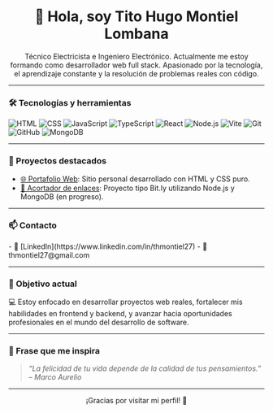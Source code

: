 <h1 align="center">👋 Hola, soy Tito Hugo Montiel Lombana</h1>

<p align="center">
Técnico Electricista e Ingeniero Electrónico. Actualmente me estoy formando como desarrollador web full stack. 
Apasionado por la tecnología, el aprendizaje constante y la resolución de problemas reales con código.
</p>

---

### 🛠️ Tecnologías y herramientas

<p align="left">
  <img src="https://img.shields.io/badge/HTML-E34F26?style=flat&logo=html5&logoColor=white" alt="HTML" />
  <img src="https://img.shields.io/badge/CSS-1572B6?style=flat&logo=css3&logoColor=white" alt="CSS" />
  <img src="https://img.shields.io/badge/JavaScript-F7DF1E?style=flat&logo=javascript&logoColor=black" alt="JavaScript" />
  <img src="https://img.shields.io/badge/TypeScript-3178C6?style=flat&logo=typescript&logoColor=white" alt="TypeScript" />
  <img src="https://img.shields.io/badge/React-61DAFB?style=flat&logo=react&logoColor=black" alt="React" />
  <img src="https://img.shields.io/badge/Node.js-339933?style=flat&logo=nodedotjs&logoColor=white" alt="Node.js" />
  <img src="https://img.shields.io/badge/Vite-646CFF?style=flat&logo=vite&logoColor=white" alt="Vite" />
  <img src="https://img.shields.io/badge/Git-F05032?style=flat&logo=git&logoColor=white" alt="Git" />
  <img src="https://img.shields.io/badge/GitHub-181717?style=flat&logo=github&logoColor=white" alt="GitHub" />
  <img src="https://img.shields.io/badge/MongoDB-47A248?style=flat&logo=mongodb&logoColor=white" alt="MongoDB" />
</p>

---

### 🚀 Proyectos destacados

- [🌐 Portafolio Web](https://github.com/TiHuMonLo/portafolio-html-css): Sitio personal desarrollado con HTML y CSS puro.  
- [🔗 Acortador de enlaces](https://github.com/TiHuMonLo/link-shortener): Proyecto tipo Bit.ly utilizando Node.js y MongoDB (en progreso).

---

### 📫 Contacto

<p align="left">
 - 💼 [LinkedIn](https://www.linkedin.com/in/thmontiel27)
- 📧 thmontiel27@gmail.com
  </p>



---

### 🎯 Objetivo actual

💻 Estoy enfocado en desarrollar proyectos web reales, fortalecer mis habilidades en frontend y backend, y avanzar hacia oportunidades profesionales en el mundo del desarrollo de software.

---

### 🧘 Frase que me inspira

> *“La felicidad de tu vida depende de la calidad de tus pensamientos.” – Marco Aurelio*

---

<p align="center">¡Gracias por visitar mi perfil! 🚀</p>
